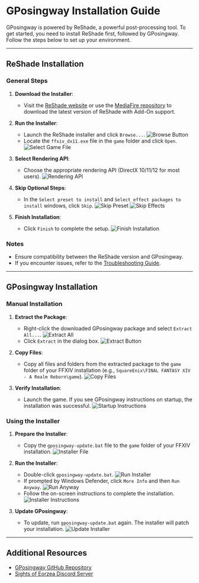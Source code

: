 # GPosingway Installation Guide

GPosingway is powered by ReShade, a powerful post-processing tool. To get started, you need to install ReShade first, followed by GPosingway. Follow the steps below to set up your environment.

---

## ReShade Installation

### General Steps
1. **Download the Installer**:
   - Visit the [ReShade website](https://reshade.me) or use the [MediaFire repository](https://www.mediafire.com/folder/reshade_versions) to download the latest version of ReShade with Add-On support.

2. **Run the Installer**:
   - Launch the ReShade installer and click `Browse...`.
     ![Browse Button](https://github.com/gposingway/gposingway/assets/18711130/6a57b0d1-5684-441b-94b3-01254d38095a)
   - Locate the `ffxiv_dx11.exe` file in the `game` folder and click `Open`.
     ![Select Game File](https://github.com/gposingway/gposingway/assets/18711130/433815f2-3648-4efd-b8c3-18786bd1a657)

3. **Select Rendering API**:
   - Choose the appropriate rendering API (DirectX 10/11/12 for most users).
     ![Rendering API](https://github.com/gposingway/gposingway/assets/18711130/45358023-2100-455c-9619-7c04f5487b4d)

4. **Skip Optional Steps**:
   - In the `Select preset to install` and `Select effect packages to install` windows, click `Skip`.
     ![Skip Preset](https://github.com/gposingway/gposingway/assets/18711130/c458f994-5b5e-495f-9c4e-04122a63b4a6)
     ![Skip Effects](https://github.com/gposingway/gposingway/assets/18711130/0ff6a3ae-32f4-408a-935a-db9c8d30fb89)

5. **Finish Installation**:
   - Click `Finish` to complete the setup.
     ![Finish Installation](https://github.com/gposingway/gposingway/assets/18711130/9ab2bf1f-a809-4130-aea7-0f767e8dbe84)

### Notes
- Ensure compatibility between the ReShade version and GPosingway.
- If you encounter issues, refer to the [Troubleshooting Guide](troubleshooting.md).

---

## GPosingway Installation

### Manual Installation
1. **Extract the Package**:
   - Right-click the downloaded GPosingway package and select `Extract All...`.
     ![Extract All](https://github.com/gposingway/gposingway/assets/18711130/7968f27b-f5b5-4c1c-ba07-5911a8f7a79e)
   - Click `Extract` in the dialog box.
     ![Extract Button](https://github.com/gposingway/gposingway/assets/18711130/7d3c3978-355e-4b0e-9a74-c64ab2318f65)

2. **Copy Files**:
   - Copy all files and folders from the extracted package to the `game` folder of your FFXIV installation (e.g., `SquareEnix\FINAL FANTASY XIV - A Realm Reborn\game`).
     ![Copy Files](https://github.com/gposingway/gposingway/assets/18711130/5654b154-4599-4623-94f2-d177c5668a18)

3. **Verify Installation**:
   - Launch the game. If you see GPosingway instructions on startup, the installation was successful.
     ![Startup Instructions](https://github.com/gposingway/gposingway/assets/18711130/65ef0e5f-f49e-4903-9105-acd9bb9c41e9)

### Using the Installer
1. **Prepare the Installer**:
   - Copy the `gposingway-update.bat` file to the `game` folder of your FFXIV installation.
     ![Installer File](https://github.com/gposingway/gposingway/assets/18711130/ab2da9d6-bf6c-4c15-bf44-20a8ddae69a1)

2. **Run the Installer**:
   - Double-click `gposingway-update.bat`.
     ![Run Installer](https://github.com/gposingway/gposingway/assets/18711130/9cf1ac93-20b7-41f3-b17e-4e44babb59fc)
   - If prompted by Windows Defender, click `More Info` and then `Run Anyway`.
     ![Run Anyway](https://github.com/gposingway/gposingway/assets/18711130/a47d0795-caa3-4a7e-a9f8-75d7b2d8961e)
   - Follow the on-screen instructions to complete the installation.
     ![Installer Instructions](https://github.com/gposingway/gposingway/assets/18711130/57dbca2b-be15-4e7a-af70-ec97fbe3e03a)

3. **Update GPosingway**:
   - To update, run `gposingway-update.bat` again. The installer will patch your installation.
     ![Update Installer](https://github.com/gposingway/gposingway/assets/18711130/6dc7431a-9793-46b3-9889-434b645bac8e)

---

## Additional Resources
- [GPosingway GitHub Repository](https://github.com/gposingway/gposingway)
- [Sights of Eorzea Discord Server](https://discord.com/servers/sights-of-eorzea-1124828911700811957)